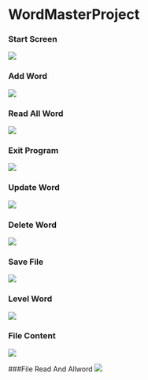 # WordMasterProject

### Start Screen
<img src = "https://github.com/seongyoo/WordMasterProject/blob/master/screenshots/%E1%84%89%E1%85%B3%E1%84%8F%E1%85%B3%E1%84%85%E1%85%B5%E1%86%AB%E1%84%89%E1%85%A3%E1%86%BA%202022-09-03%20%E1%84%8B%E1%85%A9%E1%84%92%E1%85%AE%202.31.23.png?raw=true">

### Add Word
<img src = "https://github.com/seongyoo/WordMasterProject/blob/master/screenshots/%E1%84%89%E1%85%B3%E1%84%8F%E1%85%B3%E1%84%85%E1%85%B5%E1%86%AB%E1%84%89%E1%85%A3%E1%86%BA%202022-09-03%20%E1%84%8B%E1%85%A9%E1%84%92%E1%85%AE%208.24.59.png?raw=true">

### Read All Word
<img src = "https://github.com/seongyoo/WordMasterProject/blob/master/screenshots/%E1%84%89%E1%85%B3%E1%84%8F%E1%85%B3%E1%84%85%E1%85%B5%E1%86%AB%E1%84%89%E1%85%A3%E1%86%BA%202022-09-03%20%E1%84%8B%E1%85%A9%E1%84%92%E1%85%AE%208.25.53.png?raw=true">

### Exit Program
<img src = "https://github.com/seongyoo/WordMasterProject/blob/master/screenshots/%E1%84%89%E1%85%B3%E1%84%8F%E1%85%B3%E1%84%85%E1%85%B5%E1%86%AB%E1%84%89%E1%85%A3%E1%86%BA%202022-09-03%20%E1%84%8B%E1%85%A9%E1%84%92%E1%85%AE%208.26.04.png?raw=true">

### Update Word
<img src = "https://github.com/seongyoo/WordMasterProject/blob/master/screenshots/%E1%84%89%E1%85%B3%E1%84%8F%E1%85%B3%E1%84%85%E1%85%B5%E1%86%AB%E1%84%89%E1%85%A3%E1%86%BA%202022-09-13%20%E1%84%8B%E1%85%A9%E1%84%8C%E1%85%A5%E1%86%AB%2010.55.09.png?raw=true">

### Delete Word
<img src = "https://github.com/seongyoo/WordMasterProject/blob/master/screenshots/%E1%84%89%E1%85%B3%E1%84%8F%E1%85%B3%E1%84%85%E1%85%B5%E1%86%AB%E1%84%89%E1%85%A3%E1%86%BA%202022-09-13%20%E1%84%8B%E1%85%A9%E1%84%8C%E1%85%A5%E1%86%AB%2010.55.46.png?raw=true">

### Save File
<img src = "https://github.com/seongyoo/WordMasterProject/blob/master/screenshots/%E1%84%89%E1%85%B3%E1%84%8F%E1%85%B3%E1%84%85%E1%85%B5%E1%86%AB%E1%84%89%E1%85%A3%E1%86%BA%202022-09-13%20%E1%84%8B%E1%85%A9%E1%84%8C%E1%85%A5%E1%86%AB%2010.56.38.png?raw=true">

### Level Word
<img src = "https://github.com/seongyoo/WordMasterProject/blob/master/screenshots/%E1%84%89%E1%85%B3%E1%84%8F%E1%85%B3%E1%84%85%E1%85%B5%E1%86%AB%E1%84%89%E1%85%A3%E1%86%BA%202022-09-13%20%E1%84%8B%E1%85%A9%E1%84%8C%E1%85%A5%E1%86%AB%2010.58.31.png?raw=true">

### File Content
<img src = "https://raw.githubusercontent.com/seongyoo/WordMasterProject/b6dfe6f556a1f2fa607a84b5f4836030cd24f96e/screenshots/%E1%84%89%E1%85%B3%E1%84%8F%E1%85%B3%E1%84%85%E1%85%B5%E1%86%AB%E1%84%89%E1%85%A3%E1%86%BA%202022-09-13%20%E1%84%8B%E1%85%A9%E1%84%92%E1%85%AE%206.55.55.png">

###File Read And Allword
<img src = "https://github.com/seongyoo/WordMasterProject/blob/master/screenshots/%E1%84%89%E1%85%B3%E1%84%8F%E1%85%B3%E1%84%85%E1%85%B5%E1%86%AB%E1%84%89%E1%85%A3%E1%86%BA%202022-09-13%20%E1%84%8B%E1%85%A9%E1%84%92%E1%85%AE%207.00.32.png?raw=true">
